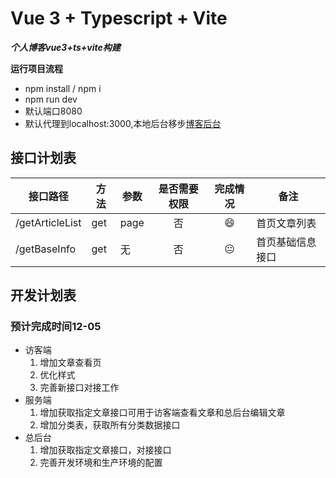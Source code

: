 # Vue 3 + Typescript + Vite

***个人博客vue3+ts+vite构建***

**运行项目流程**
- npm install / npm i
- npm run dev
- 默认端口8080
- 默认代理到localhost:3000,本地后台移步[博客后台](https://github.com/Aliuyanfeng/express-blog)

## 接口计划表
|接口路径|方法|参数|是否需要权限|完成情况|备注|
--------|----|---|:----:|:------:|----------|
|/getArticleList|get|page|否|😄|首页文章列表
|/getBaseInfo|get|无|否|😐|首页基础信息接口




## 开发计划表
### 预计完成时间12-05
- 访客端
    1. 增加文章查看页 
    2. 优化样式
    3. 完善新接口对接工作
- 服务端
    1. 增加获取指定文章接口可用于访客端查看文章和总后台编辑文章
    2. 增加分类表，获取所有分类数据接口
- 总后台
    1. 增加获取指定文章接口，对接接口
    2. 完善开发环境和生产环境的配置






